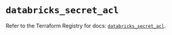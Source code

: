 # `databricks_secret_acl`

Refer to the Terraform Registry for docs: [`databricks_secret_acl`](https://registry.terraform.io/providers/databricks/databricks/1.65.0/docs/resources/secret_acl).
